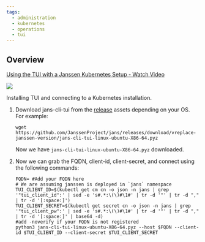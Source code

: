 ```yaml
---
tags:
  - administration
  - kubernetes
  - operations
  - tui
---
```


## Overview 

  <div>
    <a href="https://www.loom.com/share/36688669f0aa4c22be2eaf3f711fe488">
      <p>Using the TUI with a Janssen Kubernetes Setup - Watch Video</p>
    </a>
    <a href="https://www.loom.com/share/36688669f0aa4c22be2eaf3f711fe488">
      <img style="max-width:300px;" src="https://cdn.loom.com/sessions/thumbnails/36688669f0aa4c22be2eaf3f711fe488-with-play.gif">
    </a>
  </div>
   
   Installing TUI and connecting to a Kubernetes installation.
   

1.  Download jans-cli-tui from the [release](https://github.com/JanssenProject/jans/releases) assets depending on your OS. For example: 
    
    `wget https://github.com/JanssenProject/jans/releases/download/vreplace-janssen-version/jans-cli-tui-linux-ubuntu-X86-64.pyz`
    
    Now we have `jans-cli-tui-linux-ubuntu-X86-64.pyz` downloaded.


2. Now we can grab the FQDN, client-id, client-secret, and connect using the following commands:
    ```
    FQDN= #Add your FQDN here
    # We are assuming janssen is deployed in `jans` namespace
    TUI_CLIENT_ID=$(kubectl get cm cn -o json -n jans | grep '"tui_client_id":' | sed -e 's#.*:\(\)#\1#' | tr -d '"' | tr -d "," | tr -d '[:space:]')
    TUI_CLIENT_SECRET=$(kubectl get secret cn -o json -n jans | grep '"tui_client_pw":' | sed -e 's#.*:\(\)#\1#' | tr -d '"' | tr -d "," | tr -d '[:space:]' | base64 -d)
    #add -noverify if your FQDN is not registered
    python3 jans-cli-tui-linux-ubuntu-X86-64.pyz --host $FQDN --client-id $TUI_CLIENT_ID --client-secret $TUI_CLIENT_SECRET
    ```
